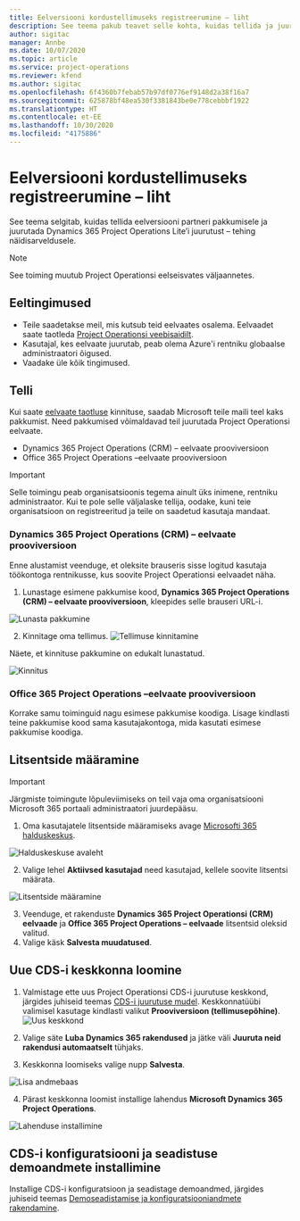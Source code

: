 ```yaml
---
title: Eelversiooni kordustellimuseks registreerumine – liht
description: See teema pakub teavet selle kohta, kuidas tellida ja juurutada Project Operations Lite’i juurutust – tehing näidisarveldusele.
author: sigitac
manager: Annbe
ms.date: 10/07/2020
ms.topic: article
ms.service: project-operations
ms.reviewer: kfend
ms.author: sigitac
ms.openlocfilehash: 6f4360b7febab57b97df0776ef9148d2a38f16a7
ms.sourcegitcommit: 625878bf48ea530f3381843be0e778cebbbf1922
ms.translationtype: HT
ms.contentlocale: et-EE
ms.lasthandoff: 10/30/2020
ms.locfileid: "4175886"
---
```

# <a name="sign-up-for-a-preview-subscription---lite"></a>Eelversiooni kordustellimuseks registreerumine – liht 

See teema selgitab, kuidas tellida eelversiooni partneri pakkumisele ja juurutada Dynamics 365 Project Operations Lite’i juurutust – tehing näidisarveldusele.

> [!NOTE]
> See toiming muutub Project Operationsi eelseisvates väljaannetes.

## <a name="prerequisites"></a>Eeltingimused

- Teile saadetakse meil, mis kutsub teid eelvaates osalema. Eelvaadet saate taotleda [Project Operationsi veebisaidilt](https://dynamics.microsoft.com/en-us/project-operations/overview/).
- Kasutajal, kes eelvaate juurutab, peab olema Azure'i rentniku globaalse administraatori õigused.
- Vaadake üle kõik tingimused.

## <a name="subscribe"></a>Telli

Kui saate [eelvaate taotluse](https://forms.office.com/FormsPro/Pages/ResponsePage.aspx?id=v4j5cvGGr0GRqy180BHbR56j8lZs0FdAvwT75_WNFyxUMkRDV1NYQU5TNjE2VjhKOVBUNVg2R0s1NC4u) kinnituse, saadab Microsoft teile maili teel kaks pakkumist. Need pakkumised võimaldavad teil juurutada Project Operationsi eelvaate.

- Dynamics 365 Project Operations (CRM) – eelvaate prooviversioon
- Office 365 Project Operations –eelvaate prooviversioon

> [!IMPORTANT]
> Selle toimingu peab organisatsioonis tegema ainult üks inimene, rentniku administraator. Kui te pole selle väljalaske tellija, oodake, kuni teie organisatsioon on registreeritud ja teile on saadetud kasutaja mandaat.

### <a name="dynamics-365-project-operations-crm---preview-trial"></a>Dynamics 365 Project Operations (CRM) – eelvaate prooviversioon 

Enne alustamist veenduge, et oleksite brauseris sisse logitud kasutaja töökontoga rentnikusse, kus soovite Project Operationsi eelvaadet näha.

1. Lunastage esimene pakkumise kood, **Dynamics 365 Project Operations (CRM) – eelvaate prooviversioon**, kleepides selle brauseri URL-i.

![Lunasta pakkumine](./media/16RedeemFirstOfferNew.png)

2. Kinnitage oma tellimus.
![Tellimuse kinnitamine](./media/17ConfirmOrderNew.png)

Näete, et kinnituse pakkumine on edukalt lunastatud.

![Kinnitus](./media/18OrderConfirmationNew.png)

### <a name="office-365-project-operations---preview-trial"></a>Office 365 Project Operations –eelvaate prooviversioon

Korrake samu toiminguid nagu esimese pakkumise koodiga. Lisage kindlasti teine pakkumise kood sama kasutajakontoga, mida kasutati esimese pakkumise koodiga.

## <a name="assign-licenses"></a>Litsentside määramine

> [!IMPORTANT]
> Järgmiste toimingute lõpuleviimiseks on teil vaja oma organisatsiooni Microsoft 365 portaali administraatori juurdepääsu.


1. Oma kasutajatele litsentside määramiseks avage [Microsofti 365 halduskeskus](https://portal.office.com/).

![Halduskeskuse avaleht](./media/14AdminPortal.png)

2. Valige lehel **Aktiivsed kasutajad** need kasutajad, kellele soovite litsentsi määrata.

![Litsentside määramine](./media/15AssignLicenses.png)

3. Veenduge, et rakenduste **Dynamics 365 Project Operationsi (CRM) eelvaade** ja **Office 365 Project Operations – eelvaade** litsentsid oleksid valitud. 
4. Valige käsk **Salvesta muudatused**.

## <a name="create-a-new-cds-environment"></a>Uue CDS-i keskkonna loomine

1. Valmistage ette uus Project Operationsi CDS-i juurutuse keskkond, järgides juhiseid teemas [CDS-i juurutuse mudel](lite-deployment.md). Keskkonnatüübi valimisel kasutage kindlasti valikut **Prooviversioon (tellimusepõhine)**.
![Uus keskkond](./media/19CreateEnvironment.png)

2. Valige säte **Luba Dynamics 365 rakendused** ja jätke väli **Juuruta neid rakendusi automaatselt** tühjaks.  
3. Keskkonna loomiseks valige nupp **Salvesta**.

![Lisa andmebaas](./media/20CreateEnvironment1.png)

4. Pärast keskkonna loomist installige lahendus **Microsoft Dynamics 365 Project Operations**. 

![Lahenduse installimine](./media/21InstallSolution.png)

## <a name="install-a-cds-configuration-and-setup-demo-data"></a>CDS-i konfiguratsiooni ja seadistuse demoandmete installimine

Installige CDS-i konfiguratsioon ja seadistage demoandmed, järgides juhiseid teemas [Demoseadistamise ja konfiguratsiooniandmete rakendamine](lite-apply-demo-setup-config-data.md).

